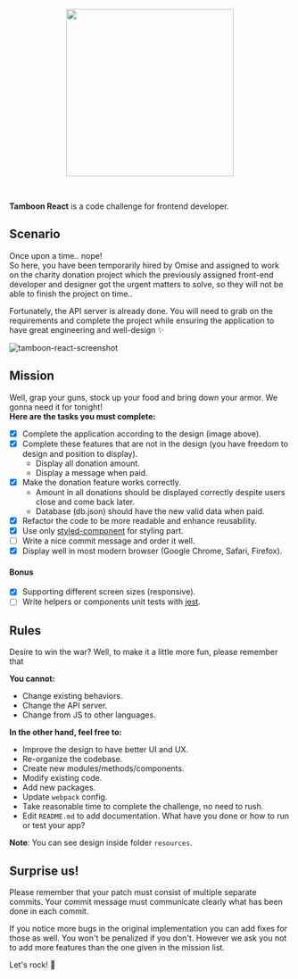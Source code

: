 <p align="center">
  <a href='https://www.omise.co'>
    <img src="https://cdn.omise.co/assets/omise-logo/omise-wordmark.png" width="300" />
  </a>
</p>
<br />


**Tamboon React** is a code challenge for frontend developer.

## Scenario
Once upon a time.. nope!  
So here, you have been temporarily hired by Omise and assigned to work on the charity donation project which the previously assigned front-end developer and designer got the urgent matters to solve, so they will not be able to finish the project on time..

Fortunately, the API server is already done. You will need to grab on the requirements and complete the project while ensuring the application to have great engineering and well-design ✨

![tamboon-react-screenshot](https://git.omise.co/storage/user/56/files/b407c6c4-ad09-11e7-8792-dc5b468333df)

## Mission
Well, grap your guns, stock up your food and bring down your armor. We gonna need it for tonight!  
**Here are the tasks you must complete:**

- [x] Complete the application according to the design (image above).
- [x] Complete these features that are not in the design (you have freedom to design and position to display).
  - Display all donation amount.
  - Display a message when paid.
- [x] Make the donation feature works correctly.
  - Amount in all donations should be displayed correctly despite users close and come back later.
  - Database (db.json) should have the new valid data when paid.
- [x] Refactor the code to be more readable and enhance reusability.
- [x] Use only [styled-component](https://www.styled-components.com/) for styling part.
- [ ] Write a nice commit message and order it well.
- [x] Display well in most modern browser (Google Chrome, Safari, Firefox).

#### Bonus
- [x] Supporting different screen sizes (responsive).
- [ ] Write helpers or components unit tests with [jest](https://facebook.github.io/jest/).

## Rules
Desire to win the war? Well, to make it a little more fun, please remember that

**You cannot:**
- Change existing behaviors.
- Change the API server.
- Change from JS to other languages.

**In the other hand, feel free to:**
- Improve the design to have better UI and UX.
- Re-organize the codebase.
- Create new modules/methods/components.
- Modify existing code.
- Add new packages.
- Update `webpack` config.
- Take reasonable time to complete the challenge, no need to rush.
- Edit `README.md` to add documentation. What have you done or how to run or test your app?


**Note**: You can see design inside folder `resources`.


## Surprise us!

Please remember that your patch must consist of multiple separate commits. Your commit message must communicate clearly what has been done in each commit.

If you notice more bugs in the original implementation you can add fixes for those as well. You won't be penalized if you don't. However we ask you not to add more features than the one given in the mission list.

Let's rock! :metal:
